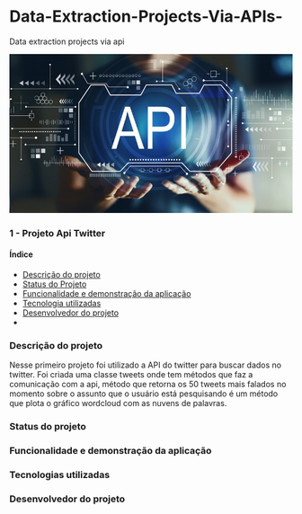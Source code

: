 # Data-Extraction-Projects-Via-APIs-
Data extraction projects via api

![Api](imagens/api.jpeg)

### 1 - Projeto Api Twitter

#### Índice

* [Descrição do projeto](#descrio-do-projeto)
* [Status do Projeto](#status-do-projeto)
* [Funcionalidade e demonstração da aplicação](#funcionalidade-e-demonstrao-da-aplicao)
* [Tecnologia utilizadas](#tecnologias-utilizadas)
* [Desenvolvedor do projeto](#desenvolvedor-do-projeto)
* 

### Descrição do projeto

Nesse primeiro projeto foi utilizado a API do twitter para buscar dados no twitter. 
Foi criada uma classe tweets onde tem métodos que faz a comunicação com a api,
método que retorna os 50 tweets mais falados no momento sobre o assunto que o
usuário está pesquisando é um método que plota o gráfico wordcloud com as 
nuvens de palavras. 


### Status do projeto


### Funcionalidade e demonstração da aplicação


### Tecnologias utilizadas 


### Desenvolvedor do projeto


